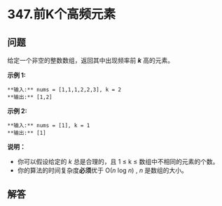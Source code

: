 # 347.前K个高频元素

## 问题

给定一个非空的整数数组，返回其中出现频率前 ***k*** 高的元素。

**示例 1:**

```
**输入:** nums = [1,1,1,2,2,3], k = 2
**输出:** [1,2]

```

**示例 2:**

```
**输入:** nums = [1], k = 1
**输出:** [1]
```

**说明：**

* 你可以假设给定的 *k* 总是合理的，且 1 ≤ k ≤ 数组中不相同的元素的个数。
* 你的算法的时间复杂度**必须**优于 O(*n* log *n*) , *n* 是数组的大小。



## 解答

